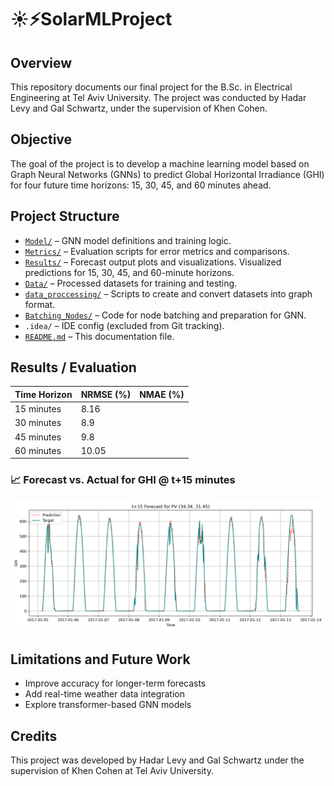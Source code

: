 # ☀️⚡SolarMLProject
## Overview
This repository documents our final project for the B.Sc. in Electrical Engineering at Tel Aviv University.
The project was conducted by Hadar Levy and Gal Schwartz, under the supervision of Khen Cohen.

## Objective
The goal of the project is to develop a machine learning model based on Graph Neural Networks (GNNs) to predict Global Horizontal Irradiance (GHI) for four future time horizons: 15, 30, 45, and 60 minutes ahead.

## Project Structure
- [`Model/`](./Model) – GNN model definitions and training logic.
- [`Metrics/`](./Metrics) – Evaluation scripts for error metrics and comparisons.
- [`Results/`](./Results) – Forecast output plots and visualizations. Visualized predictions for 15, 30, 45, and 60-minute horizons.
- [`Data/`](./Data) – Processed datasets for training and testing.
- [`data_proccessing/`](./data_proccessing) – Scripts to create and convert datasets into graph format.
- [`Batching_Nodes/`](./Batching_Nodes) – Code for node batching and preparation for GNN.
- `.idea/` – IDE config (excluded from Git tracking).
- [`README.md`](./README.md) – This documentation file.

## Results / Evaluation
| Time Horizon | NRMSE (%) | NMAE (%) |
|--------------|-----------|----------|
| 15 minutes   |    8.16   |          |
| 30 minutes   |    8.9    |          |
| 45 minutes   |    9.8    |          |
| 60 minutes   |    10.05  |          |

### 📈 Forecast vs. Actual for GHI @ t+15 minutes
![Actual Versus Prediction for 15 minutes forecasting](Results/Images/pv_forecast_t+15_all_range.png)

## Limitations and Future Work
- Improve accuracy for longer-term forecasts
- Add real-time weather data integration
- Explore transformer-based GNN models

## Credits
This project was developed by Hadar Levy and Gal Schwartz under the supervision of Khen Cohen at Tel Aviv University.

